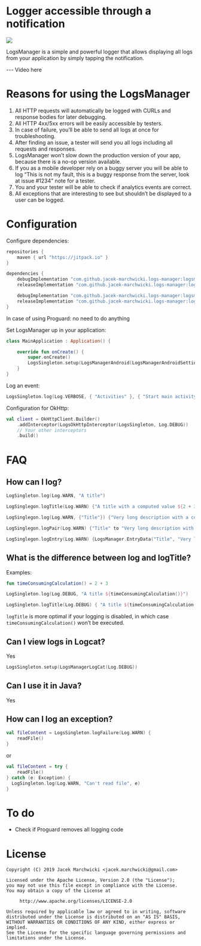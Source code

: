 # Logger accessible through a notification

[![](https://jitpack.io/v/jacek-marchwicki/logs-manager.svg)](https://jitpack.io/#jacek-marchwicki/logs-manager)

LogsManager is a simple and powerful logger that allows displaying all logs from your application by simply tapping the notification.

--- Video here

# Reasons for using the LogsManager
1. All HTTP requests will automatically be logged with CURLs and response bodies for later debugging.
2. All HTTP 4xx/5xx errors will be easily accessible by testers.
3. In case of failure, you’ll be able to send all logs at once for troubleshooting.
4. After finding an issue, a tester will send you all logs including all requests and responses.
5. LogsManager won’t slow down the production version of your app, because there is a no-op version available.
6. If you as a mobile developer rely on a buggy server you will be able to log “This is not my fault, this is a buggy response from the server, look at issue #1234” note for a tester.
7. You and your tester will be able to check if analytics events are correct.
8. All exceptions that are interesting to see but shouldn’t be displayed to a user can be logged.

# Configuration

Configure dependencies:

```groovy
repositories {
    maven { url "https://jitpack.io" }
}
```

```groovy
dependencies {
    debugImplementation "com.github.jacek-marchwicki.logs-manager:logsmanager:<look-on-release-tab>"
    releaseImplementation "com.github.jacek-marchwicki.logs-manager:logsmanager-no-op:<look-on-release-tab>"

    debugImplementation "com.github.jacek-marchwicki.logs-manager:logsmanager-okhttp:<look-on-release-tab>"
    releaseImplementation "com.github.jacek-marchwicki.logs-manager:logsmanager-okhttp-no-op:<look-on-release-tab>"
}
```

In case of using Proguard: no need to do anything

Set LogsManager up in your application:

```kotlin
class MainApplication : Application() {

    override fun onCreate() {
        super.onCreate()
        LogsSingleton.setup(LogsManagerAndroid(LogsManagerAndroidSettings(this, Log.VERBOSE)))
    }
}
```

Log an event:

```kotlin
LogsSingleton.log(Log.VERBOSE, { "Activities" }, { "Start main activity" })
```

Configuration for OkHttp:

```kotlin
val client = OkHttpClient.Builder()
    .addInterceptor(LogsOkHttpInterceptor(LogsSingleton, Log.DEBUG))
    // Your other interceptors
    .build()
```

# FAQ

## How can I log?
```kotlin
LogSingleton.log(Log.WARN, "A title")
```

```kotlin
LogSinglegon.logTitle(Log.WARN) {"A title with a computed value ${2 + 3}"}
```

```kotlin
LogSinglegon.log(Log.WARN, {"Title"}) {"Very long description with a computed value ${2 + 3}"}
```

```kotlin
LogSinglegon.logPair(Log.WARN) {"Title" to "Very long description with a computed value ${2 + 3}"}
```

```kotlin
LogSinglegon.logEntry(Log.WARN) {LogsManager.EntryData("Title", "Very long description with a computed value ${2 + 3}")}
```


## What is the difference between log and logTitle?

Examples:

```kotlin
fun timeConsumingCalculation() = 2 + 3

LogSingleton.log(Log.DEBUG, "A title ${timeConsumingCalculation()}")

LogSingleton.logTitle(Log.DEBUG) { "A title ${timeConsumingCalculation()}" }
```

`logTitle` is more optimal if your logging is disabled, in which case `timeConsumingCalculation()` won’t be executed.


## Can I view logs in Logcat?

Yes

```kotlin
LogsSingleton.setup(LogsManagerLogCat(Log.DEBUG))
```


## Can I use it in Java?

Yes


## How can I log an exception?

```kotlin
val fileContent = LogsSingleton.logFailure(Log.WARN) {
    readFile()
}
```

or

```kotlin
val fileContent = try {
    readFile()
} catch (e: Exception) {
  LogSingleton.log(Log.WARN, "Can't read file", e)
}
```


# To do
- Check if Proguard removes all logging code

# License

```
Copyright (C) 2019 Jacek Marchwicki <jacek.marchwicki@gmail.com>

Licensed under the Apache License, Version 2.0 (the "License");
you may not use this file except in compliance with the License.
You may obtain a copy of the License at

     http://www.apache.org/licenses/LICENSE-2.0

Unless required by applicable law or agreed to in writing, software
distributed under the License is distributed on an "AS IS" BASIS,
WITHOUT WARRANTIES OR CONDITIONS OF ANY KIND, either express or implied.
See the License for the specific language governing permissions and
limitations under the License.
```

